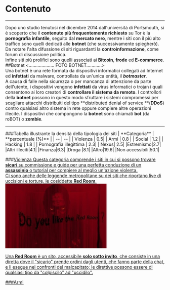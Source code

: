 # Contenuto
---
Dopo uno studio tenutosi nel dicembre 2014 dall'università di Portsmouth, si è scoperto che il **contenuto più frequentemente richiesto** su Tor è la **pornografia infantile**, seguito dal **mercato nero**, mentre i siti con il più alto traffico sono quelli dedicati alle **botnet** (che successivamente spiegherò). <br/>
Da notare l'alta difussione di siti riguardanti la **controinformazione**, come forum di discussione politica.<br/> Infine siti più prolifici sono quelli associati ai **Bitcoin**, **frode** ed **E-commerce**. 
<br/>
##Botnet
<.................... FOTO BOTNET............><br/>
Una botnet è una rete formata da dispositivi informatici collegati ad Internet ed **infettati** da malware, controllata da un'unica entità, il ***botmaster***.<br/> 
A causa di falle nella sicurezza o per mancanza di attenzione da parte dell'utente, i dispositivi vengono **infettati** da virus informatici o trojan i quali consentono ai loro creatori di **controllare il sistema da remoto**. I controllori della **botnet** possono in questo modo sfruttare i sistemi compromessi per scagliare attacchi distribuiti del tipo **distributed denial of service **(**DDoS**) contro qualsiasi altro sistema in rete oppure compiere altre operazioni illecite. I dispositivi che compongono la **botnet** sono chiamati **bot** (da roBOT) o **zombie**.

<hr />
###Tabella illustrante la densità della tipologia dei siti
| **Categoria** | **percentuale (%)** |
| -- | -- |
| Violenza | 0.5|
| Armi | 0.8 |
| Social | 1.2 |
| Hacking | 1.8 |
| Pornografia illegittima | 2.3|
| Nexus| 2.5|
|Estremismo|2.7|
|Altri illeciti|4.1|
|Finanza|6.3|
|Droga	|8.1|
|Altro|19.6|
|Non accessibili|50.1|


###<u>Violenza<u/>
Questa categoria comprende i siti in cui si possono trovare **sicari** su commissione e guide per una perfetta conduzione di un **assassinio** o tutorial per compiere al meglio un'azione violenta.<br/>
Ci sono anche delle leggende metropolitane su dei siti che riportano live di uccisioni e torture, le cosiddette **Red Room**.<br/>
![](redroom.jpg)

Una **Red Room** è un sito, accessibile **solo sotto invito**, che consiste in una diretta dove il "sicario" prende ordini dagli utenti, che fanno parte della chat, e li esegue nei confronti del malcapitato; le direttive possono essere di qualsiasi tipo da "colpiscilo" ad "uccidilo".

###<u>Armi<u/>